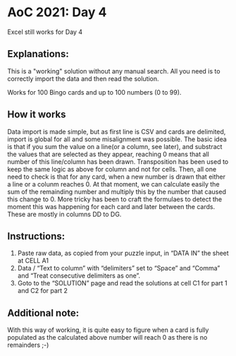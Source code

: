# AoC 2021: Day 4

Excel still works for Day 4

## Explanations: 
This is a "working" solution without any manual search.
All you need is to correctly import the data and then read the solution.

Works for 100 Bingo cards and up to 100 numbers (0 to 99).

## How it works
Data import is made simple, but as first line is CSV and cards are delimited, import is global for all and some misalignment was possible.
The basic idea is that if you sum the value on a line(or a column, see later), and substract the values that are selected as they appear, reaching 0 means that all number of this line/column has been drawn.
Transposition has been used to keep the same logic as above for column and not for cells.
Then, all one need to check is that for any card, when a new number is drawn that either a line or a colunm reaches 0.
At that moment, we can calculate easily the sum of the remainding number and multiply this by the number that caused this change to 0.
More tricky has been to craft the formulaes to detect the moment this was happening for each card and later between the cards. These are mostly in columns DD to DG.

## Instructions: 
1. Paste raw data, as copied from your puzzle input, in “DATA IN” the sheet at CELL A1
2. Data / “Text to column” with “delimiters” set to “Space” and “Comma” and “Treat consecutive delimiters as one”.
3. Goto to the “SOLUTION” page and read the solutions at cell C1 for part 1 and C2 for part 2

## Additional note:
With this way of working, it is quite easy to figure when a card is fully populated as the calculated above number will reach 0 as there is no remainders ;-) 
